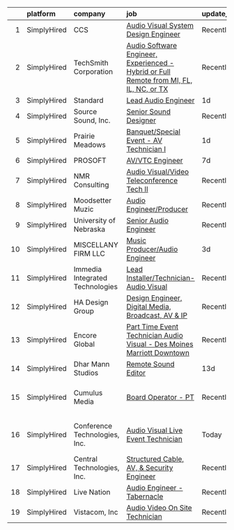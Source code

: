 

|    | platform    | company                         | job                                                                                                                                                                                                | update_time   | location                     |
|---:|:------------|:--------------------------------|:---------------------------------------------------------------------------------------------------------------------------------------------------------------------------------------------------|:--------------|:-----------------------------|
|  1 | SimplyHired | CCS                             | [Audio Visual System Design Engineer](https://www.simplyhired.com/job/ary5z9j2es4oPMAOjusLJHyf7K-36e4_CuOld61njGzpItTv9_0cKA?q=audio+engineer)                                                     | Recently      | Denver, CO                   |
|  2 | SimplyHired | TechSmith Corporation           | [Audio Software Engineer, Experienced - Hybrid or Full Remote from MI, FL, IL, NC, or TX](https://www.simplyhired.com/job/8Ri1bqcZce2bH5Fmfv2FSUlejcX6u0ta2zJ4WcsU7MCmt_AXDCG5Tg?q=audio+engineer) | Recently      | Remote, MI                   |
|  3 | SimplyHired | Standard                        | [Lead Audio Engineer](https://www.simplyhired.com/job/EKKQhu2ZifxtQWixRI6GI1yEkeCVYuuxFf-5TK55Cw6PXdHZ2JaVKA?q=audio+engineer)                                                                     | 1d            | Remote                       |
|  4 | SimplyHired | Source Sound, Inc.              | [Senior Sound Designer](https://www.simplyhired.com/job/mw3datBFZnSnzm3SFniNFlYC60OHbjYX1kgvM61bk-lO-0QBaaabnQ?q=audio+engineer)                                                                   | Recently      | Remote                       |
|  5 | SimplyHired | Prairie Meadows                 | [Banquet/Special Event - AV Technician I](https://www.simplyhired.com/job/NSRsCxvFYw7HezFvYqbLCxgrKHuT6mFOn4z3IOeT2EdVz1K42EOhLg?q=audio+engineer)                                                 | 1d            | Altoona, IA                  |
|  6 | SimplyHired | PROSOFT                         | [AV/VTC Engineer](https://www.simplyhired.com/job/QSik0kk20YZQEej279KrlV5kncpt_8YAaN2NifKupa7EwmECKtIhmg?q=audio+engineer)                                                                         | 7d            | Norfolk, VA                  |
|  7 | SimplyHired | NMR Consulting                  | [Audio Visual/Video Teleconference Tech II](https://www.simplyhired.com/job/f7igVeVZyyRp5eGefHJu8EZ1Vy4EI-0nM9ekJB_k049L_btJfuaJWg?q=audio+engineer)                                               | Recently      | Colorado Springs, CO         |
|  8 | SimplyHired | Moodsetter Muzic                | [Audio Engineer/Producer](https://www.simplyhired.com/job/7tQhsIEMtNoGahZlnGhfH-h4DyxhrW0RLdaFnuGI3t5G0PQDtPhx0w?q=audio+engineer)                                                                 | Recently      | Remote                       |
|  9 | SimplyHired | University of Nebraska          | [Senior Audio Engineer](https://www.simplyhired.com/job/oYOGMH2vXDDEbu7euokkFNEOko5CP3v4ot9kVGv0DiSpYGL7IaAKdw?q=audio+engineer)                                                                   | Recently      | Lincoln, NE                  |
| 10 | SimplyHired | MISCELLANY FIRM LLC             | [Music Producer/Audio Engineer](https://www.simplyhired.com/job/CauDalyE9hXbMXdSbazwqDW7YKDzG8v1fRtKunFj1qkqdTmdF1F8DQ?q=audio+engineer)                                                           | 3d            | Fort Myers, FL               |
| 11 | SimplyHired | Immedia Integrated Technologies | [Lead Installer/Technician-Audio Visual](https://www.simplyhired.com/job/IL_TH2SXPlz2tOw2DDE_I22xSpEewZlkJne33ZaAXd-CmCI5oTmI_A?q=audio+engineer)                                                  | Recently      | Scottsdale, AZ               |
| 12 | SimplyHired | HA Design Group                 | [Design Engineer, Digital Media, Broadcast, AV & IP](https://www.simplyhired.com/job/gTE-WL3-NfSefJ2NokMeDGqZQL4tOGkdhYkZ0DIh-KlptOtgJCzNbg?q=audio+engineer)                                      | Recently      | Springfield, VA              |
| 13 | SimplyHired | Encore Global                   | [Part Time Event Technician Audio Visual - Des Moines Marriott Downtown](https://www.simplyhired.com/job/WZgzwYSV3QPFu5R-yewwwhlgLuLFRNyouVqgGjEPm46IZdrdYaKE7A?q=audio+engineer)                  | Recently      | Des Moines, IA +46 locations |
| 14 | SimplyHired | Dhar Mann Studios               | [Remote Sound Editor](https://www.simplyhired.com/job/ouhfnYFoKHIK3cd-iR_GRdlWEr66OnwcrhJQBJGvnbnqvFL5obzpug?q=audio+engineer)                                                                     | 13d           | Burbank, CA                  |
| 15 | SimplyHired | Cumulus Media                   | [Board Operator - PT](https://www.simplyhired.com/job/X6HipTd4C89Aj_3sjRCKv2jKp54urkQEYtzJrPEJTH_0CDeXo8UGLg?q=audio+engineer)                                                                     | Recently      | Des Moines, IA +1 location   |
| 16 | SimplyHired | Conference Technologies, Inc.   | [Audio Visual Live Event Technician](https://www.simplyhired.com/job/rGkXCJwwsou6KrYV4Z2dKyAMazofZfiOc312julqwvEMKevYmuSCuA?q=audio+engineer)                                                      | Today         | Des Moines, IA +5 locations  |
| 17 | SimplyHired | Central Technologies, Inc.      | [Structured Cable, AV, & Security Engineer](https://www.simplyhired.com/job/VkRJMsUqurY97yLgpxjAahiOCiQG5hFyHQV8RmpFCS4QAsW2MmksbQ?q=audio+engineer)                                               | Recently      | Johnson City, TN             |
| 18 | SimplyHired | Live Nation                     | [Audio Engineer - Tabernacle](https://www.simplyhired.com/job/ivjfh3rrkjP-61cPhxu9PA0rkvEupZL4DIFdZWBZ2KhQoU_hRJQrDQ?q=audio+engineer)                                                             | Recently      | Atlanta, GA                  |
| 19 | SimplyHired | Vistacom, Inc                   | [Audio Video On Site Technician](https://www.simplyhired.com/job/y2Y_0VG-EGXB0u12SqJI_ul-iAq7D-i2qAXxtsYlj9ryXhVRtHMkqA?q=audio+engineer)                                                          | Recently      | Allentown, PA                |